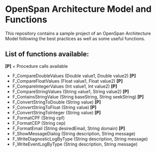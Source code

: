 # OpenSpan Architecture Model and Functions

This repository contains a sample project of an OpenSpan Architecture Model following the best practices as well as some useful functions.

## List of functions available:

**[P]** = Procedure calls available

- F_CompareDoubleValues       (Double value1, Double value2) **[P]**
- F_CompareFloatValues        (Float value1, Float value2) **[P]**
- F_CompareIntegerValues      (Int value1, Int value2) **[P]**
- F_CompareStringValues       (String value1, String value2) **[P]**
- F_ContainsStringValue       (String baseString, String seekString) **[P]**
- F_ConvertStringToDouble     (String value) **[P]**
- F_ConvertStringToFloat      (String value) **[P]**
- F_ConvertStringToInteger    (String value) **[P]**
- F_FormatCPF                 (String cpf)
- F_FormatCEP                 (String cep)
- F_FormatEmail               (String desiredEmail, String domain) **[P]**
- F_ShowMessageDialog         (String description, String message)
- F_WriteDiagnosticLogByType  (String description, String message)
- F_WriteEventLogByType       (String description, String message)
